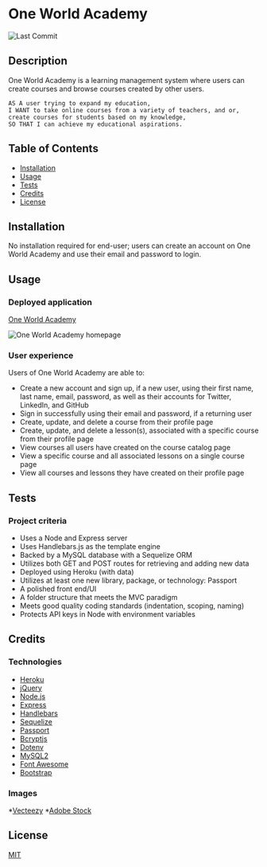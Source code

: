 # One World Academy
![Last Commit](https://img.shields.io/github/last-commit/TaaniBravo/One-World-Academy)

## Description

One World Academy is a learning management system where users can create courses and browse courses created by other users.

```
AS A user trying to expand my education,
I WANT to take online courses from a variety of teachers, and or, create courses for students based on my knowledge, 
SO THAT I can achieve my educational aspirations.
```

## Table of Contents

* [Installation](#installation)
* [Usage](#usage)
* [Tests](#tests)
* [Credits](#credits)
* [License](#license)

## Installation

No installation required for end-user; users can create an account on One World Academy and use their email and password to login.

## Usage

### Deployed application
[One World Academy](https://oneworldacademy.herokuapp.com/)

![One World Academy homepage](https://user-images.githubusercontent.com/71162422/106347116-d6879100-6270-11eb-8a6f-73d4b3dda184.png)

### User experience
Users of One World Academy are able to:
* Create a new account and sign up, if a new user, using their first name, last name, email, password, as well as their accounts for Twitter, LinkedIn, and GitHub
* Sign in successfully using their email and password, if a returning user
* Create, update, and delete a course from their profile page
* Create, update, and delete a lesson(s), associated with a specific course from their profile page
* View courses all users have created on the course catalog page
* View a specific course and all associated lessons on a single course page
* View all courses and lessons they have created on their profile page

## Tests

### Project criteria
* Uses a Node and Express server
* Uses Handlebars.js as the template engine
* Backed by a MySQL database with a Sequelize ORM
* Utilizes both GET and POST routes for retrieving and adding new data
* Deployed using Heroku (with data)
* Utilizes at least one new library, package, or technology: Passport
* A polished front end/UI
* A folder structure that meets the MVC paradigm
* Meets good quality coding standards (indentation, scoping, naming)
* Protects API keys in Node with environment variables

## Credits

### Technologies
* [Heroku](https://www.heroku.com/)
* [jQuery](https://jquery.com/)
* [Node.js](https://nodejs.org/en/)
* [Express](https://expressjs.com/)
* [Handlebars](https://handlebarsjs.com/)
* [Sequelize](https://sequelize.org/)
* [Passport](http://www.passportjs.org/)
* [Bcryptjs](https://www.npmjs.com/package/bcryptjs)
* [Dotenv](https://www.npmjs.com/package/dotenv)
* [MySQL2](https://www.npmjs.com/package/mysql2)
* [Font Awesome](https://fontawesome.com/)
* [Bootstrap](https://getbootstrap.com/)

### Images
*[Vecteezy](https://www.vecteezy.com/)
*[Adobe Stock](https://stock.adobe.com/)

## License

[MIT](https://choosealicense.com/licenses/mit/)